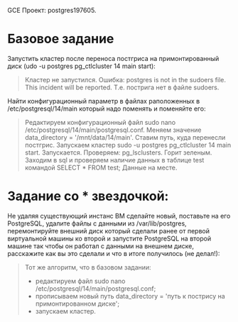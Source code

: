 GCE
Проект: postgres197605.

# Базовое задание 

Запустить кластер после переноса постгриса на примонтированный диск (udo -u postgres pg_ctlcluster 14 main start):

> Кластер не запустился. Ошибка: postgres is not in the sudoers file.  
> This incident will be reported. Т.е. пострига нет в файле sudoers.

 Найти конфигурационный параметр в файлах раположенных в /etc/postgresql/14/main который надо поменять и поменяйте его:
> Редактируем конфигурационный файл  sudo nano /etc/postgresql/14/main/postgresql.conf.
> Меняем значение data_directory = '/mnt/data/14/main'. Ставим путь, куда перенесли постгрис.
> Запускаем кластер sudo -u postgres pg_ctlcluster 14 main start. Запускается.
> Проверяем: pg_lsclusters. Горит зеленым.
> Заходим в sql и проверяем наличие данных в таблице test командой SELECT * FROM test;
> Данные на месте.


# Задание со * звездочкой:

Не удаляя существующий инстанс ВМ сделайте новый, поставьте на его PostgreSQL, удалите файлы с данными из /var/lib/postgres, перемонтируйте внешний диск который сделали ранее от первой виртуальной машины ко второй и запустите PostgreSQL на второй машине так чтобы он работал с данными на внешнем диске, расскажите как вы это сделали и что в итоге получилось (не делал!):
> Тот же алгоритм, что в базовом задании:
> - редактируем файл sudo nano /etc/postgresql/14/main/postgresql.conf;
> - прописываем новый путь data_directory = 'путь к пострису на примонтированном диске';
> - запускаем кластер.
> 
